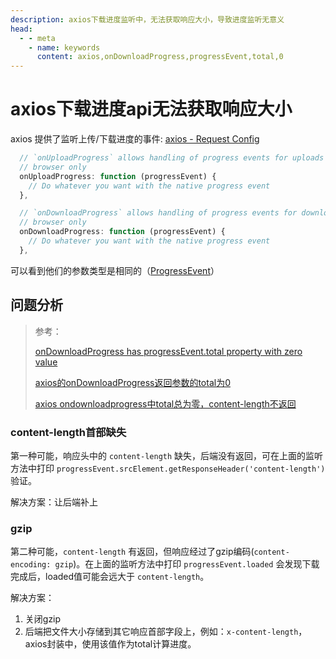 ```yaml
---
description: axios下载进度监听中，无法获取响应大小，导致进度监听无意义
head:
  - - meta
    - name: keywords
      content: axios,onDownloadProgress,progressEvent,total,0
---
```


# axios下载进度api无法获取响应大小 <Badge type="danger" text="BUG" />

axios 提供了监听上传/下载进度的事件: [axios - Request Config](https://axios-http.com/docs/req_config)

```javascript
  // `onUploadProgress` allows handling of progress events for uploads
  // browser only
  onUploadProgress: function (progressEvent) {
    // Do whatever you want with the native progress event
  },

  // `onDownloadProgress` allows handling of progress events for downloads
  // browser only
  onDownloadProgress: function (progressEvent) {
    // Do whatever you want with the native progress event
  },
```

可以看到他们的参数类型是相同的（[ProgressEvent](https://developer.mozilla.org/zh-CN/docs/Web/API/ProgressEvent)）

## 问题分析

> 参考：
>
> [onDownloadProgress has progressEvent.total property with zero value](https://github.com/axios/axios/issues/1591#issuecomment-431400903)
>
> [axios的onDownloadProgress返回参数的total为0](https://segmentfault.com/q/1010000021489598)
>
> [axios ondownloadprogress中total总为零，content-length不返回](https://www.cnblogs.com/kaibo520/p/15380988.html)

### content-length首部缺失

第一种可能，响应头中的 `content-length` 缺失，后端没有返回，可在上面的监听方法中打印 `progressEvent.srcElement.getResponseHeader('content-length')` 验证。

解决方案：让后端补上

### gzip

第二种可能，`content-length` 有返回，但响应经过了gzip编码(`content-encoding: gzip`)。在上面的监听方法中打印 `progressEvent.loaded` 会发现下载完成后，loaded值可能会远大于 `content-length`。

解决方案：

1. 关闭gzip
2. 后端把文件大小存储到其它响应首部字段上，例如：`x-content-length`，axios封装中，使用该值作为total计算进度。
